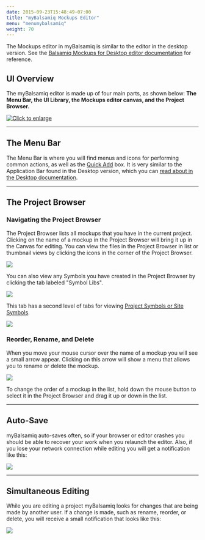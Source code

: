 ```yaml
---
date: 2015-09-23T15:48:49-07:00
title: "myBalsamiq Mockups Editor"
menu: "menumybalsamiq"
weight: 70
---
```


The Mockups editor in myBalsamiq is similar to the editor in the desktop version. See the [Balsamiq Mockups for Desktop editor documentation](/desktop/overview/) for reference.

## UI Overview

The myBalsamiq editor is made up of four main parts, as shown below: **The Menu Bar, the UI Library, the Mockups editor canvas, and the Project Browser.**

[![](//media.balsamiq.com/img/support/docs/myb/editor-overview.png "Click to enlarge")](//media.balsamiq.com/img/support/docs/myb/editor-overview_lg.png)

* * *

## The Menu Bar

The Menu Bar is where you will find menus and icons for performing common actions, as well as the [Quick Add](/desktop/overview/#the-quick-add-tool) box. It is very similar to the Application Bar found in the Desktop version, which you can [read about in the Desktop documentation](/desktop/overview/#the-toolbar).

* * *

## The Project Browser

### Navigating the Project Browser

The Project Browser lists all mockups that you have in the current project. Clicking on the name of a mockup in the Project Browser will bring it up in the Canvas for editing. You can view the files in the Project Browser in list or thumbnail views by clicking the icons in the corner of the Project Browser.

![](//media.balsamiq.com/img/support/docs/myb/editor-views.png)

You can also view any Symbols you have created in the Project Browser by clicking the tab labeled "Symbol Libs".

![](//media.balsamiq.com/img/support/docs/myb/editor-tabs.png)

This tab has a second level of tabs for viewing [Project Symbols or Site Symbols](/mybalsamiq/assets/).

![](//media.balsamiq.com/img/support/docs/myb/editor-symbolstabs.png)

### Reorder, Rename, and Delete

When you move your mouse cursor over the name of a mockup you will see a small arrow appear. Clicking on this arrow will show a menu that allows you to rename or delete the mockup.

![](//media.balsamiq.com/img/support/docs/myb/editor-rename.png)

To change the order of a mockup in the list, hold down the mouse button to select it in the Project Browser and drag it up or down in the list.

* * *

## Auto-Save

myBalsamiq auto-saves often, so if your browser or editor crashes you should be able to recover your work when you relaunch the editor. Also, if you lose your network connection while editing you will get a notification like this:

![](//media.balsamiq.com/img/support/docs/myb/editor-offline.png)

* * *

## Simultaneous Editing

While you are editing a project myBalsamiq looks for changes that are being made by another user. If a change is made, such as rename, reorder, or delete, you will receive a small notification that looks like this:

![](//media.balsamiq.com/img/support/docs/myb/editor-coedit.png)
